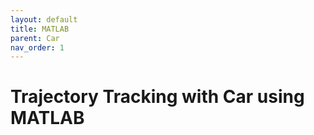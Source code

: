 ```yaml
---
layout: default
title: MATLAB
parent: Car
nav_order: 1
---
```



# Trajectory Tracking with Car using MATLAB